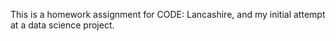 This is a homework assignment for CODE: Lancashire, and my initial attempt at a data science project.
